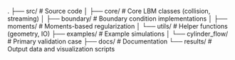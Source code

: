 .
├── src/                 # Source code
│   ├── core/           # Core LBM classes (collision, streaming)
│   ├── boundary/       # Boundary condition implementations
│   ├── moments/        # Moments-based regularization
│   └── utils/          # Helper functions (geometry, IO)
├── examples/           # Example simulations
│   └── cylinder_flow/ # Primary validation case
├── docs/              # Documentation
└── results/           # Output data and visualization scripts
